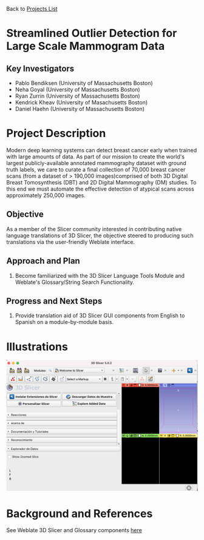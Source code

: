 Back to [Projects List](../../README.md#ProjectsList)

# Streamlined Outlier Detection for Large Scale Mammogram Data

## Key Investigators

- Pablo Bendiksen (University of Massachusetts Boston)
- Neha Goyal (University of Massachusetts Boston)
- Ryan Zurrin (University of Massachusetts Boston)
- Kendrick Kheav (University of Masachusetts Boston)
- Daniel Haehn (University of Massachusetts Boston)

# Project Description
Modern deep learning systems can detect breast cancer early when trained with large amounts of data. As part of our mission to create the world's largest publicly-available annotated mammography dataset with ground truth labels, we care to curate a final collection of 70,000 breast cancer scans (from a dataset of > 190,000 images)comprised of both 3D Digital Breast Tomosynthesis (DBT) and 2D Digital Mammography (DM) studies. To this end we must automate the effective detection of atypical scans across approximately 250,000 images.

## Objective

As a member of the Slicer community interested in contributing native language translations of 3D Slicer, the objective steered to producing such translations via the user-friendly Weblate interface.

## Approach and Plan

1. Become familiarized with the 3D Slicer Language Tools Module and Weblate's Glossary/String Search Functionality.

## Progress and Next Steps


1. Provide translation aid of 3D Slicer GUI components from English to Spanish on a module-by-module basis.

# Illustrations
[![Welcome_Module](./welcome_module.png)](./welcome_module.png)

# Background and References
See Weblate 3D Slicer and Glossary components [here](https://hosted.weblate.org/projects/3d-slicer/)
